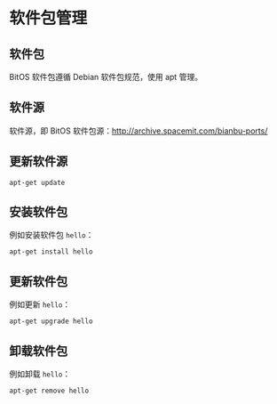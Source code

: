 
# 软件包管理

## 软件包

BitOS 软件包遵循 Debian 软件包规范，使用 apt 管理。

## 软件源

软件源，即 BitOS 软件包源：http://archive.spacemit.com/bianbu-ports/

## 更新软件源

```
apt-get update
```

## 安装软件包

例如安装软件包 `hello`：

```
apt-get install hello
```

## 更新软件包

例如更新 `hello`：

```
apt-get upgrade hello
```

## 卸载软件包

例如卸载 `hello`：

```
apt-get remove hello
```